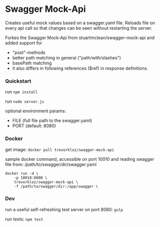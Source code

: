 # Swagger Mock-Api

Creates useful mock values based on a swagger.yaml file.
Reloads file on every api call so that changes can be seen without restarting the server.

Forkes the Swagger Mock-Api from stuartmclean/swagger-mock-api and added support for 
* "post"-methods
* better path matching in general ("path/with/slashes")
* basePath matching
* it also differs in following references ($ref) in response definitions.

### Quickstart

run ```npm install```

run ```node server.js```

optional environment params:
* FILE (full file path to the swagger.yaml)
* PORT (default: 8080)

### Docker

get image: ```docker pull trevorkloz/swagger-mock-api```

sample docker command, accessible on port 10010 and reading swagger file from:
/path/to/swagger/dir/swagger.yaml

```
docker run -d \
    -p 10010:8080 \
    trevorkloz/swagger-mock-api \
    -f /path/to/swagger/dir:/app/swagger \
```

### Dev

run a useful self-refreshing test server on port 8080: ```gulp```

run tests: ```npm test```
